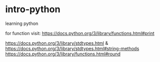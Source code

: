 # intro-python
learning python

for function visit: https://docs.python.org/3/library/functions.html#print

https://docs.python.org/3/library/stdtypes.html & https://docs.python.org/3/library/stdtypes.html#string-methods
https://docs.python.org/3/library/functions.html#round

